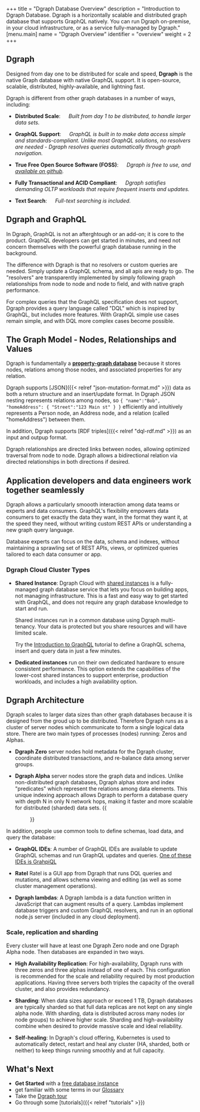 +++
title = "Dgraph Database Overview"
description = "Introduction to Dgraph Database. Dgraph is a horizontally scalable and distributed graph database that supports GraphQL natively. You can run Dgraph on-premise, in your cloud infrastructure, or as a service fully-managed by Dgraph."
[menu.main]
    name = "Dgraph Overview"
    identifier = "overview"
    weight = 2
+++
## Dgraph

Designed from day one to be distributed for scale and speed, **Dgraph** is the native Graph database with native GraphQL support. It is open-source, scalable, distributed, highly-available, and lightning fast.

Dgraph is different from other graph databases in a number of ways, including:

- **Distributed Scale**: &emsp; *Built from day 1 to be distributed, to handle larger data sets.*

- **GraphQL Support**: &emsp; *GraphQL is built in to make data access simple and standards-compliant. Unlike most GraphQL solutions, no resolvers are needed - Dgraph resolves queries automatically through graph navigation.*

- **True Free Open Source Software (FOSS)**: &emsp; *Dgraph is free to use, and [available on github](https://github.com/dgraph-io/dgraph).*

- **Fully Transactional and ACID Compliant**: &emsp; *Dgraph satisfies demanding OLTP workloads that require frequent inserts and updates.*

- **Text Search**: &emsp; *Full-text searching is included.*

## Dgraph and GraphQL
In Dgraph, GraphQL is not an afterghtough or an add-on; it is core to the product. GraphQL developers can get started in minutes, and need not concern themselves with the powerful graph database running in the background.

The difference with Dgraph is that no resolvers or custom queries are needed. Simply update a GraphQL schema, and all apis are ready to go. The "resolvers" are transparently implemented by simply following graph relationships from node to node and node to field, and with native graph performance.

For complex queries that the GraphQL specification does not support, Dgraph provides a query language called "DQL" which is inspired by GraphQL, but includes more features. With GraphQL simple use cases remain simple, and with DQL more complex cases become possible.

<!-- TODO: too long. move this part below to GraphQL page
   Our GraphQL feature allows GraphQL users to get started immediately - simply define a schema and Dgraph automatically builds out CRUD and query APIs. Dgraph works as a standards-compliant GraphQL server, so many web and app developers may not know (or care) that Dgraph is a powerful graph database as well.

   As a native GraphQL database, Dgraph doesn’t have a relational database running in the background, or complex resolvers to map between database and GraphQL schemas. We often call this "single-schema development." The big time savings is that there are no GraphQL resolvers or custom queries needed to get started. All GraphQL fields are "resolved" simply by following our graph database edges to required fields. With single-schema development, you can change your GraphQL schema, insert data, and call your new APIs in seconds, not hours.

   If you are a SQL user, check out:

   [Dgraph for SQL Users](https://dgraph.io/learn/courses/datamodel/sql-to-dgraph/overview/introduction/).

   Read more about the motivations for GraphQL and how Facebook still uses it to provide generic yet efficient data access in [the original annoucement of the spec from Facebook](https://engineering.fb.com/2015/09/14/core-data/graphql-a-data-query-language/).
-->
## The Graph Model - Nodes, Relationships and Values

Dgraph is fundamentally a [**property-graph database**](https://www.dataversity.net/what-is-a-property-graph/) because it stores nodes, relations among those nodes, and associated properties for any relation.

<!-- TODO move this to some JSON format page

**Dgraph JSON input example with a facet:**

    {
      "name": "Bob",
      "Address": {
       "street": "123 Main St."
      },
      "Address|since": "2022-02-22"
    }

This JSON structure succinctly represents rich data:
- **Nodes**: A Person node and Address node are included
- **Relation**: The Person node is related to the Address node via an "Address" directed relationship
- **Values**: the person's name is "Bob" and the Address street component is "123 Main St."
- **Facet** metadata: the Address relation is qualified with a property specifying the Address relationship started on February 20, 2022.
-->

Dgraph supports [JSON]({{< relref "json-mutation-format.md" >}}) data as both a return structure and an insert/update format. In Dgraph JSON nesting represents relations among nodes, so `{ "name":"Bob", "homeAddress": { "Street":"123 Main st" } }` efficiently and intuitively represents a Person node, an Address node, and a relation (called "homeAddress") between them.

In addition, Dgraph supports [RDF triples]({{< relref "dql-rdf.md" >}}) as an input and outpup format. 

Dgraph relationships are directed links between nodes, allowing optimized traversal from node to node. Dgraph allows a bidirectional relation via directed relationships in both directions if desired.

## Application developers and data engineers work together seamlessly
Dgraph allows a particularly smoooth interaction among data teams or experts and data consumers. GraphQL's flexibility empowers data consumers to get exactly the data they want, in the format they want it, at the speed they need, without writing custom REST APIs or understanding a new graph query language.

Database experts can focus on the data, schema and indexes, without maintaining a sprawling set of REST APIs, views, or optimized queries tailored to each data consumer or app.

### Dgraph Cloud Cluster Types

 - **Shared Instance**: Dgraph Cloud with [shared instances](https://dgraph.io/graphql) is a
fully-managed graph database service that lets you focus on building apps, not
managing infrastructure. This is a fast and easy way to get started with GraphQL, and does not require any graph database knowledge to start and run.

    Shared instances run in a common database using Dgraph multi-tenancy. Your data is protected but you share resources and will have limited scale.

    Try the [Introduction to GraphQL](https://dgraph.io/tour/graphqlintro/2/) tutorial to define a GraphQL schema, insert and query data in just a few minutes.

- **Dedicated instances** run on their own dedicated hardware to ensure consistent performance. This option extends the capabilities of the lower-cost shared instances to support enterprise, production workloads, and includes a high availability option.


## Dgraph Architecture
Dgraph scales to larger data sizes than other graph databases because it is designed from the groud up to be distributed. Therefore Dgraph runs as a cluster of server nodes which communicate to form a single logical data store. There are two main types of processes (nodes) running: Zeros and Alphas.

- **Dgraph Zero** server nodes hold metadata for the Dgraph cluster, coordinate distributed transactions, and re-balance data among server groups.

- **Dgraph Alpha** server nodes store the graph data and indices. Unlike non-distributed graph databases, Dgraph alphas store and index "predicates" which represent the relations among data elements. This unique indexing approach allows Dgraph to perform a database query with depth N in only N network hops, making it faster and more scalable for distributed (sharded) data sets.
{{<figure class="medium image" src="/images/overview/dgraph-architecture.png" title="Dgraph Internal Architecture" alt="Architecture of Dgraph">}}

In addition, people use common tools to define schemas, load data, and query the database:

- **GraphQL IDEs**: A number of GraphQL IDEs are available to update GraphQL schemas and run GraphQL updates and queries. [One of these IDEs is GrahpiQL](https://github.com/graphql/graphiql)

- **Ratel** Ratel is a GUI app from Dgraph that runs DQL queries and mutations, and allows schema viewing and editing (as well as some cluster management operations).

- **Dgraph lambdas**: A Dgraph lambda is a data function written in JavaScript that can augment results of a query. Lambdas implement database triggers and custom GraphQL resolvers, and run in an optional node.js server (included in any cloud deployment).

### Scale, replication and sharding
Every cluster will have at least one Dgraph Zero node and one Dgraph Alpha node. Then databases are expanded in two ways.

- **High Availability Replication**: For high-availability, Dgraph runs with three zeros and three alphas instead of one of each. This configuration is recommended for the scale and reliability required by most production applications. Having three servers both triples the capacity of the overall cluster, and also provides redundancy.

- **Sharding**: When data sizes approach or exceed 1 TB, Dgraph databases are typically sharded so that full data replicas are not kept on any single alpha node. With sharding, data is distributed across many nodes (or node groups) to achieve higher scale. Sharding and high-availability combine when desired to provide massive scale and ideal reliability.

- **Self-healing**: In Dgraph's cloud offering, Kubernetes is used to automatically detect, restart and heal any cluster (HA, sharded, both or neither) to keep things running smoothly and at full capacity.

## What's Next

- **Get Started** with a [free database instance](https://cloud.dgraph.io)
- get familiar with some terms in our [Glossary](/dgraph-glossary)
- Take the [Dgraph tour](https://dgraph.io/tour/)
- Go through some [tutorials]({{< relref "tutorials" >}})
